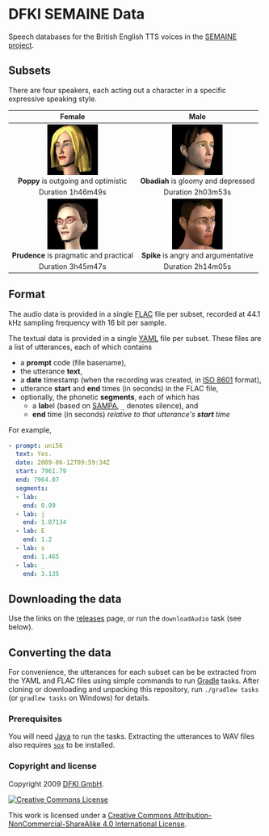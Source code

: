 # DFKI SEMAINE Data

Speech databases for the British English TTS voices in the [SEMAINE project](http://www.semaine-project.eu/).

## Subsets

There are four speakers, each acting out a character in a specific expressive speaking style.

| Female                                                                    | Male                                                                |
| :-----------------------------------------------------------------------: | :-----------------------------------------------------------------: |
| ![](poppy/Poppy-100.jpg)<br>__Poppy__ is outgoing and optimistic          | ![](obadiah/Obadiah-100.jpg)<br>__Obadiah__ is gloomy and depressed |
| Duration 1h46m49s                                                         | Duration 2h03m53s                                                   |
| ![](prudence/Prudence-100.jpg)<br>__Prudence__ is pragmatic and practical | ![](spike/Spike-100.jpg)<br>__Spike__ is angry and argumentative    |
| Duration 3h45m47s                                                         | Duration 2h14m05s                                                   |

## Format

The audio data is provided in a single [FLAC](https://xiph.org/flac/) file per subset, recorded at 44.1 kHz sampling frequency with 16 bit per sample.

The textual data is provided in a single [YAML](http://yaml.org/) file per subset.
These files are a list of utterances, each of which contains
- a **prompt** code (file basename),
- the utterance **text**,
- a **date** timestamp (when the recording was created, in [ISO 8601](https://en.wikipedia.org/wiki/ISO_8601) format),
- utterance **start** and **end** times (in seconds) in the FLAC file,
- optionally, the phonetic **segments**, each of which has
    - a **lab**el (based on [SAMPA](http://www.phon.ucl.ac.uk/home/sampa/english.htm), `_` denotes silence), and
    - **end** time (in seconds) _relative to that utterance's **start** time_

For example,
```yaml
- prompt: uni56
  text: Yes.
  date: 2009-06-12T09:59:34Z
  start: 7961.79
  end: 7964.07
  segments:
  - lab: _
    end: 0.99
  - lab: j
    end: 1.07134
  - lab: E
    end: 1.2
  - lab: s
    end: 1.465
  - lab: _
    end: 3.135
```

## Downloading the data

Use the links on the [releases](../../releases) page, or run the `downloadAudio` task (see below).

## Converting the data

For convenience, the utterances for each subset can be be extracted from the YAML and FLAC files using simple commands to run [Gradle](https://gradle.org/) tasks.
After cloning or downloading and unpacking this repository, run `./gradlew tasks` (or `gradlew tasks` on Windows) for details.

### Prerequisites

You will need [Java](https://www.java.com/) to run the tasks. Extracting the utterances to WAV files also requires [`sox`](http://sox.sourceforge.net/) to be installed.

### Copyright and license

Copyright 2009 [DFKI GmbH](http://dfki.de/).

[![Creative Commons License](http://mirrors.creativecommons.org/presskit/buttons/88x31/svg/by-nc-sa.svg)](http://creativecommons.org/licenses/by-nc-sa/4.0/)

This work is licensed under a [Creative Commons Attribution-NonCommercial-ShareAlike 4.0 International License](http://creativecommons.org/licenses/by-nc-sa/4.0/).
